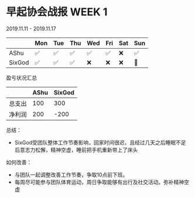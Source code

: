 # 早起协会战报 WEEK 1

2019.11.11 - 2019.11.17

|        | Mon  | Tue  | Thu  | Wed  | Fri  | Sat  | Sun  |
| ------ | ---- | ---- | ---- | ---- | ---- | ---- | ---- |
| AShu   | ✅    | ✅    | ✅    | ✅    | ✅    | ❌    | ✅    |
| SixGod | ✅    | ✅    | ✅    | ❌    | ❌    | ❌    | 🌙    |

盈亏状况汇总

|        | AShu | SixGod |
| ------ | ---- | ------ |
| 总支出 | 100  | 300    |
| 净利润 | 200  | -200   |



总结：

- SixGod受团队整体工作节奏影响，回家时间很迟，且经过几天之后睡眠不足后意志力松懈，精神空虚，睡前把手机重新带上了床头

如何改善：

- 与团队一起调整改善工作节奏，争取10点前下班。
- 每周尽可能参与团队体育运动，周日争取能够有出行及社交活动。弥补精神空虚

